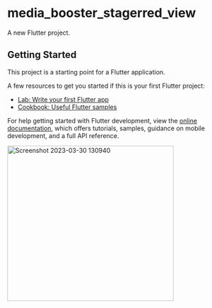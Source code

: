 # media_booster_stagerred_view

A new Flutter project.

## Getting Started

This project is a starting point for a Flutter application.

A few resources to get you started if this is your first Flutter project:

- [Lab: Write your first Flutter app](https://docs.flutter.dev/get-started/codelab)
- [Cookbook: Useful Flutter samples](https://docs.flutter.dev/cookbook)

For help getting started with Flutter development, view the
[online documentation](https://docs.flutter.dev/), which offers tutorials,
samples, guidance on mobile development, and a full API reference.

<img width="376" alt="Screenshot 2023-03-30 130940" src="https://user-images.githubusercontent.com/116253518/228765760-2b94e407-2ce2-45fc-a595-9761a29e1a7e.png" height  = "30%" width = "30%">
